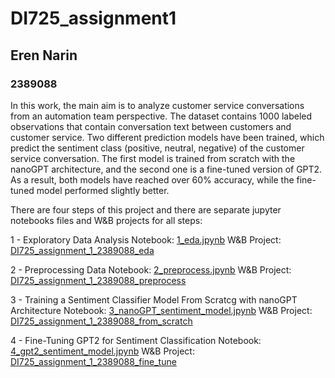# DI725_assignment1
## Eren Narin
### 2389088

In this work, the main aim is to analyze customer service conversations from an automation team perspective. The dataset contains 1000 labeled observations that contain conversation text between customers and customer service. Two different prediction models have been trained, which predict the sentiment class (positive, neutral, negative) of the customer service conversation. The first model is trained from scratch with the nanoGPT architecture, and the second one is a fine-tuned version of GPT2. As a result, both models have reached over 60\% accuracy, while the fine-tuned model performed slightly better.

There are four steps of this project and there are separate jupyter notebooks files and W&B projects for all steps:

1 - Exploratory Data Analysis
Notebook: [1_eda.jpynb](1_eda.jpynb)
W&B Project: [DI725_assignment_1_2389088_eda](https://wandb.ai/erennarin-92-metu-middle-east-technical-university/DI725_assignment_1_2389088_eda)

2 - Preprocessing Data
Notebook: [2_preprocess.jpynb](2_preprocess.jpynb)
W&B Project: [DI725_assignment_1_2389088_preprocess](https://wandb.ai/erennarin-92-metu-middle-east-technical-university/DI725_assignment_1_2389088_preprocessing)

3 - Training a Sentiment Classifier Model From Scratcg with nanoGPT Architecture
Notebook: [3_nanoGPT_sentiment_model.jpynb](3_nanoGPT_sentiment_model.jpynb)
W&B Project: [DI725_assignment_1_2389088_from_scratch](https://wandb.ai/erennarin-92-metu-middle-east-technical-university/DI725_assignment_1_2389088_from_scratch)

4 - Fine-Tuning GPT2 for Sentiment Classification
Notebook: [4_gpt2_sentiment_model.jpynb](4_gpt2_sentiment_model.jpynb)
W&B Project: [DI725_assignment_1_2389088_fine_tune](https://wandb.ai/erennarin-92-metu-middle-east-technical-university/DI725_assignment_1_2389088_fine_tune)